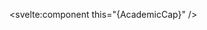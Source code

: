<script>
  import { AcademicCap } from 'svelte-remix';
</script>

<svelte:component this="{AcademicCap}" />
